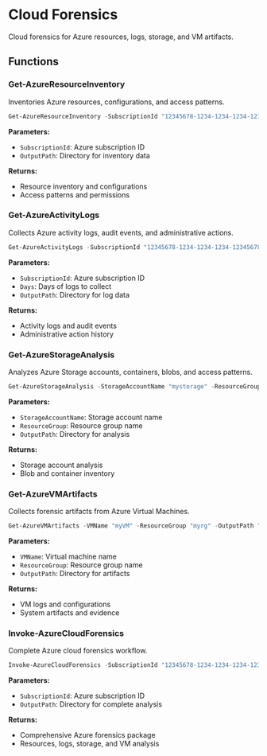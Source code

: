 # Cloud Forensics

Cloud forensics for Azure resources, logs, storage, and VM artifacts.

## Functions

### Get-AzureResourceInventory

Inventories Azure resources, configurations, and access patterns.

```powershell
Get-AzureResourceInventory -SubscriptionId "12345678-1234-1234-1234-123456789012" -OutputPath "C:\AzureAnalysis"
```

**Parameters:**

- `SubscriptionId`: Azure subscription ID
- `OutputPath`: Directory for inventory data

**Returns:**

- Resource inventory and configurations
- Access patterns and permissions

### Get-AzureActivityLogs

Collects Azure activity logs, audit events, and administrative actions.

```powershell
Get-AzureActivityLogs -SubscriptionId "12345678-1234-1234-1234-123456789012" -Days 30 -OutputPath "C:\AzureLogs"
```

**Parameters:**

- `SubscriptionId`: Azure subscription ID
- `Days`: Days of logs to collect
- `OutputPath`: Directory for log data

**Returns:**

- Activity logs and audit events
- Administrative action history

### Get-AzureStorageAnalysis

Analyzes Azure Storage accounts, containers, blobs, and access patterns.

```powershell
Get-AzureStorageAnalysis -StorageAccountName "mystorage" -ResourceGroup "myrg" -OutputPath "C:\StorageAnalysis"
```

**Parameters:**

- `StorageAccountName`: Storage account name
- `ResourceGroup`: Resource group name
- `OutputPath`: Directory for analysis

**Returns:**

- Storage account analysis
- Blob and container inventory

### Get-AzureVMArtifacts

Collects forensic artifacts from Azure Virtual Machines.

```powershell
Get-AzureVMArtifacts -VMName "myVM" -ResourceGroup "myrg" -OutputPath "C:\VMArtifacts"
```

**Parameters:**

- `VMName`: Virtual machine name
- `ResourceGroup`: Resource group name
- `OutputPath`: Directory for artifacts

**Returns:**

- VM logs and configurations
- System artifacts and evidence

### Invoke-AzureCloudForensics

Complete Azure cloud forensics workflow.

```powershell
Invoke-AzureCloudForensics -SubscriptionId "12345678-1234-1234-1234-123456789012" -OutputPath "C:\CompleteAzureForensics"
```

**Parameters:**

- `SubscriptionId`: Azure subscription ID
- `OutputPath`: Directory for complete analysis

**Returns:**

- Comprehensive Azure forensics package
- Resources, logs, storage, and VM analysis